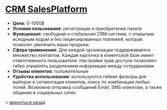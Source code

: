# [CRM SalesPlatform](https://salesplatform.ru/)
- **Цена:** 0-1000$
- **Условия пользования:** регистрация и приобретение пакета
- **Функционал:** свободная и стабильная CRM система, с открытым исходным кодом и без лицензированных платежей, которая позволит увеличить ваши продажи.
- **Сфера применения:** Для каждой организации поддерживается множество контактов. Каждая карточка в клиентской базе имеет ответственного пользователя. Настройки прав доступа позволяют гибко управлять разделением информации между сотрудниками
- **Отзывы клиентов:** положительные
- **Удобства использования:** используются гибкие фильтры для выборок и сегментации клиентов, поиск по комбинации любых полей. Возможна отправка сообщений Email, SMS клиентам, а также общение в социальных сетях.

< [вернуться назад](https://minakov1992.github.io/)
